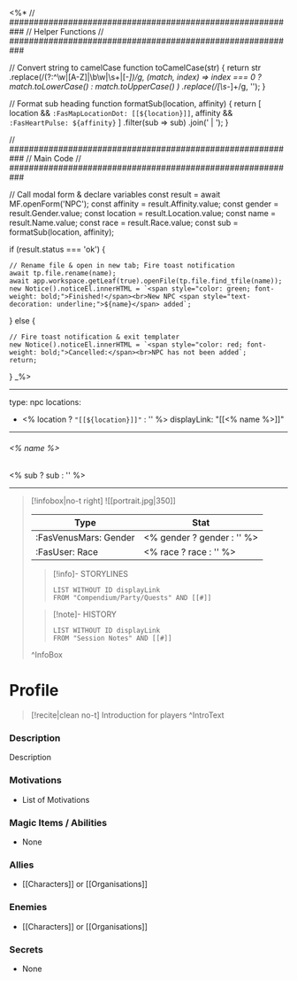 <%*
// ###########################################################
//                       Helper Functions
// ###########################################################

// Convert string to camelCase
function toCamelCase(str) {
  return str
    .replace(/(?:^\w|[A-Z]|\b\w|\s+|[-_])/g, (match, index) =>
      index === 0 ? match.toLowerCase() : match.toUpperCase()
    )
    .replace(/[\s-_]+/g, '');
}

// Format sub heading
function formatSub(location, affinity) {
  return [
    location && `:FasMapLocationDot: [[${location}]]`,
    affinity && `:FasHeartPulse: ${affinity}`
  ]
  .filter(sub => sub)
  .join(' | ');
}


// ###########################################################
//                         Main Code
// ###########################################################

// Call modal form & declare variables
const result = await MF.openForm('NPC');
const affinity = result.Affinity.value;
const gender = result.Gender.value;
const location = result.Location.value;
const name = result.Name.value;
const race = result.Race.value;
const sub = formatSub(location, affinity);

if (result.status === 'ok') {

    // Rename file & open in new tab; Fire toast notification
    await tp.file.rename(name);
    await app.workspace.getLeaf(true).openFile(tp.file.find_tfile(name));
    new Notice().noticeEl.innerHTML = `<span style="color: green; font-weight: bold;">Finished!</span><br>New NPC <span style="text-decoration: underline;">${name}</span> added`;

} else {

    // Fire toast notification & exit templater
    new Notice().noticeEl.innerHTML = `<span style="color: red; font-weight: bold;">Cancelled:</span><br>NPC has not been added`;
    return;
}
_%>

---
type: npc
locations:
 - <% location ? `"[[${location}]]"` : '' %>
displayLink: "[[<% name %>]]"
---
###### <% name %>
<span class="sub2"><% sub ? sub : '' %> </span>
___

> [!infobox|no-t right]
> ![[portrait.jpg|350]]
>
> | Type | Stat |
> | ---- | ---- |
> | :FasVenusMars: Gender | <% gender ? gender : '' %> |
> | :FasUser: Race | <% race ? race : '' %> |
>
>> [!info]- STORYLINES
>>```dataview
>>LIST WITHOUT ID displayLink
>>FROM "Compendium/Party/Quests" AND [[#]]
>
>>[!note]- HISTORY
>>```dataview
>>LIST WITHOUT ID displayLink
>>FROM "Session Notes" AND [[#]]
>
>^InfoBox

# Profile

> [!recite|clean no-t]
>	Introduction for players
>^IntroText

### Description
Description

### Motivations
- List of Motivations

### Magic Items / Abilities
- None

### Allies
- [[Characters]] or [[Organisations]]

### Enemies
- [[Characters]] or [[Organisations]]

### Secrets
- None